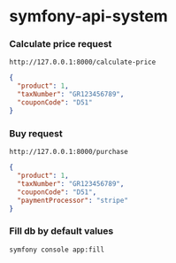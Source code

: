 # symfony-api-system

### Calculate price request

```text
http://127.0.0.1:8000/calculate-price
```

```json
{
  "product": 1,
  "taxNumber": "GR123456789",
  "couponCode": "D51"
}
```

### Buy request

```text
http://127.0.0.1:8000/purchase
```

```json
{
  "product": 1,
  "taxNumber": "GR123456789",
  "couponCode": "D51",
  "paymentProcessor": "stripe"
}
```

### Fill db by default values

```text
symfony console app:fill
```